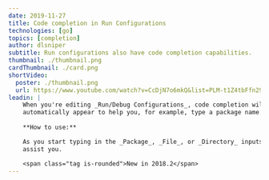 ```yaml
---
date: 2019-11-27
title: Code completion in Run Configurations
technologies: [go]
topics: [completion]
author: dlsniper
subtitle: Run configurations also have code completion capabilities.
thumbnail: ./thumbnail.png
cardThumbnail: ./card.png
shortVideo:
  poster: ./thumbnail.png
  url: https://www.youtube.com/watch?v=CcDjN7o6mkQ&list=PLM-t1Z4tbFfn291KlSOQE_ulCAyzXO3uA
leadin: |
    When you're editing _Run/Debug Configurations_, code completion will 
    automatically appear to help you, for example, type a package name.
    
    **How to use:**

    As you start typing in the _Package_, _File_, or _Directory_ inputs, the IDE will 
    assist you.

    <span class="tag is-rounded">New in 2018.2</span>
---
```

